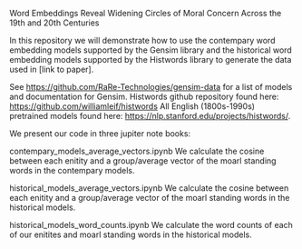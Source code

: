 
Word Embeddings Reveal Widening Circles of Moral Concern Across the 19th and 20th Centuries

In this repository we will demonstrate how to use the contempary word embedding models supported by the Gensim library and the historical word embedding models supported by the Histwords library to generate the data used in [link to paper]. 

See https://github.com/RaRe-Technologies/gensim-data for a list of models and documentation for Gensim.
Histwords github repository found here: https://github.com/williamleif/histwords 
All English (1800s-1990s) pretrained models found here: https://nlp.stanford.edu/projects/histwords/.

We present our code in three jupiter note books:

contempary_models_average_vectors.ipynb
We calculate the cosine between each enitity and a group/average vector of the moarl standing words in the contempary models.

historical_models_average_vectors.ipynb
We calculate the cosine between each enitity and a group/average vector of the moarl standing words in the historical models.

historical_models_word_counts.ipynb
We calculate the word counts of each of our enitites and moarl standing words in the historical models.
